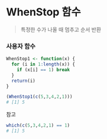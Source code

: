 # WhenStop 함수
> 특정한 수가 나올 때 멈추고 순서 반환
### 사용자 함수
```r
WhenStop1 <- function(x) {
  for (i in 1:length(x)) {
    if (x[i] == 1) break
  }
  return(i)
}

(WhenStop1(c(5,3,4,2,1)))
# [1] 5
```
참고
```r
which(c(5,3,4,2,1) == 1)
# [1] 5
```
